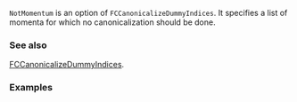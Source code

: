 `NotMomentum` is an option of `FCCanonicalizeDummyIndices`. It specifies a list of momenta for which
no canonicalization should be done.

### See also

[FCCanonicalizeDummyIndices](FCCanonicalizeDummyIndices).

### Examples